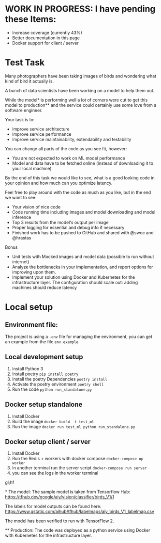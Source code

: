 # WORK IN PROGRESS: I have pending these Items:

- Increase coverage (currently 43%)
- Better documentation in this page
- Docker support for client / server

# Test Task

Many photographers have been taking images of birds and wondering what kind of bird it actually is.

A bunch of data scientists have been working on a model to help them out.

While the model\* is performing well a lot of corners were cut to get this model to production\*\* and the service could certainly use some love from a software engineer.

Your task is to:

- Improve service architecture
- Improve service performance
- Improve service maintainability, extendability and testability

You can change all parts of the code as you see fit, however:

- You are not expected to work on ML model performance
- Model and data have to be fetched online (instead of downloading it to your local machine)

By the end of this task we would like to see, what is a good looking code in your opinion and how much can you optimize latency.

Feel free to play around with the code as much as you like, but in the end we want to see:

- Your vision of nice code
- Code running time including images and model downloading and model inference
- Top 3 results from the model's output per image
- Proper logging for essential and debug info if necessary
- Finished work has to be pushed to GitHub and shared with @swoc and @hrastas

Bonus

- Unit tests with Mocked images and model data (possible to run without internet)
- Analyze the bottlenecks in your implementation, and report options for improving upon them.
- Implement your solution using Docker and Kubernetes for the infrastructure layer. The configuration should scale out: adding machines should reduce latency

# Local setup

## Environment file:

The project is using a `.env` file for managing the environment, you can get an example from the file `env.example`

## Local development setup

1. Install Python 3
2. Install poetry `pip install poetry`
3. Install the poetry Dependencies `poetry install`
4. Activate the poetry environment `poetry shell`
5. Run the code `python run_standalone.py`

## Docker setup standalone

1. Install Docker
2. Build the image `docker build -t test_ml`
3. Run the image `docker run test_ml python run_standalone.py`

## Docker setup client / server

1. Install Docker
2. Run the Redis + workers with docker compose `docker-compose up worker`
3. In another terminal run the server script `docker-compose run server`
4. you can see the logs in the worker terminal

gl;hf

\* The model:
The sample model is taken from Tensorflow Hub:
https://tfhub.dev/google/aiy/vision/classifier/birds_V1/1

The labels for model outputs can be found here:
https://www.gstatic.com/aihub/tfhub/labelmaps/aiy_birds_V1_labelmap.csv

The model has been verified to run with TensorFlow 2.

\*\* Production: The code was deployed as a python service using Docker with Kubernetes for the infrastructure layer.
